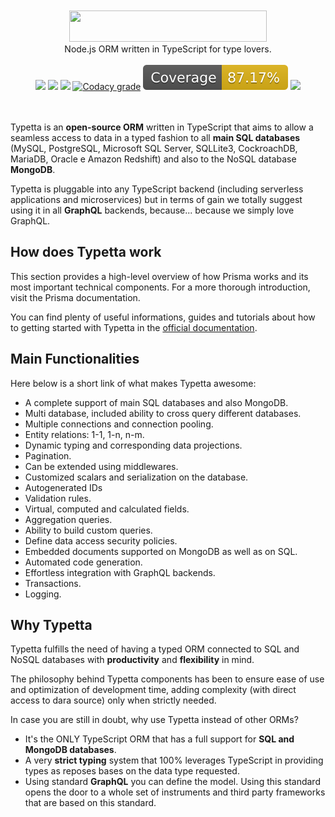 <div align="center">
  <br/>
  <br/>
  <a href="https://twinlogix.github.io/typetta/">
    <img src="https://raw.githubusercontent.com/twinlogix/typetta/master/docs/assets/img/logo.png" width="316" height="50">
  </a>
  <br/>
  Node.js ORM written in TypeScript for type lovers.
  <br/>
  <br/>
  <div>
    <a href="https://www.npmjs.com/package/@twinlogix/typetta" target="_blank"><img src="https://badge.fury.io/js/@twinlogix%2Ftypetta.svg" /></a>
    <a href="https://opensource.org/licenses/Apache-2.0" target="_blank"><img src="https://img.shields.io/badge/License-Apache_2.0-blue.svg"/></a>
    <img src="https://github.com/twinlogix/typetta/actions/workflows/build-and-test.yml/badge.svg" />    
    <a href="https://www.codacy.com/gh/twinlogix/typetta/dashboard?utm_source=github.com&amp;utm_medium=referral&amp;utm_content=twinlogix/typetta&amp;utm_campaign=Badge_Grade" target="_blank"><img alt="Codacy grade" src="https://img.shields.io/codacy/grade/3c49f8a206cf4deeb41b289d151434f7"></a>
    <img src="https://raw.githubusercontent.com/twinlogix/typetta/master/coverage/badge.svg" />
    <a href="https://discord.com/channels/949666776030003220" target="_blank"><img src="https://img.shields.io/discord/949666776030003220?label=discord"/></a> 
  </div>
  <br/>
  <br/>
</div>

Typetta is an **open-source ORM** written in TypeScript that aims to allow a seamless access to data in a typed fashion to all **main SQL databases** (MySQL, PostgreSQL, Microsoft SQL Server, SQLLite3, CockroachDB, MariaDB, Oracle e Amazon Redshift) and also to the NoSQL database **MongoDB**.

Typetta is pluggable into any TypeScript backend (including serverless applications and microservices) but in terms of gain we totally suggest using it in all **GraphQL** backends, because... because we simply love GraphQL.

## How does Typetta work

This section provides a high-level overview of how Prisma works and its most important technical components. For a more thorough introduction, visit the Prisma documentation.

You can find plenty of useful informations, guides and tutorials about how to getting started with Typetta in the [official documentation](https://twinlogix.github.io/typetta/).

## Main Functionalities

Here below is a short link of what makes Typetta awesome:

-   A complete support of main SQL databases and also MongoDB.
-   Multi database, included ability to cross query different databases.
-   Multiple connections and connection pooling.
-   Entity relations: 1-1, 1-n, n-m.
-   Dynamic typing and corresponding data projections.
-   Pagination.
-   Can be extended using middlewares.
-   Customized scalars and serialization on the database.
-   Autogenerated IDs
-   Validation rules.
-   Virtual, computed and calculated fields.
-   Aggregation queries.
-   Ability to build custom queries.
-   Define data access security policies.
-   Embedded documents supported on MongoDB as well as on SQL.
-   Automated code generation.
-   Effortless integration with GraphQL backends.
-   Transactions.
-   Logging.

## Why Typetta

Typetta fulfills the need of having a typed ORM connected to SQL and NoSQL databases with **productivity** and **flexibility** in mind.

The philosophy behind Typetta components has been to ensure ease of use and optimization of development time, adding complexity (with direct access to dara source) only when strictly needed.

In case you are still in doubt, why use Typetta instead of other ORMs?

-   It's the ONLY TypeScript ORM that has a full support for **SQL and MongoDB databases**.
-   A very **strict typing** system that 100% leverages TypeScript in providing types as reposes bases on the data type requested.
-   Using standard **GraphQL** you can define the model. Using this standard opens the door  to a whole set of instruments and third party frameworks that are based on this standard.
